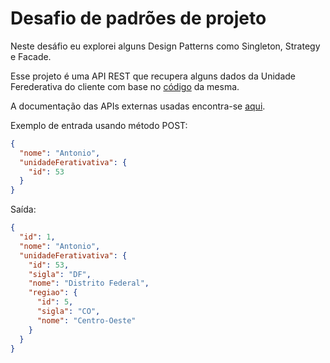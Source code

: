 
# Desafio de padrões de projeto

Neste desáfio eu explorei alguns Design Patterns como Singleton, Strategy e Facade.

Esse projeto é uma API REST que recupera alguns dados da Unidade Ferederativa do cliente com base no [código](https://www.ibge.gov.br/explica/codigos-dos-municipios.php) da mesma.

A documentação das APIs externas usadas encontra-se [aqui](https://servicodados.ibge.gov.br/api/docs/localidades#api-_).

Exemplo de entrada usando método POST:
```json
{
  "nome": "Antonio",
  "unidadeFerativativa": {
    "id": 53
  }
}
```
Saída:

```json
{
  "id": 1,
  "nome": "Antonio",
  "unidadeFerativativa": {
    "id": 53,
    "sigla": "DF",
    "nome": "Distrito Federal",
    "regiao": {
      "id": 5,
      "sigla": "CO",
      "nome": "Centro-Oeste"
    }
  }
}
```






